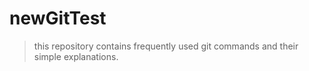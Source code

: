 # newGitTest

> this repository contains frequently used git commands and their simple explanations.
